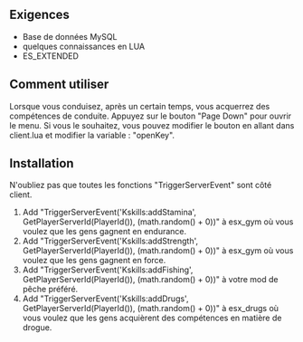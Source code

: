 ## Exigences
* Base de données MySQL
* quelques connaissances en LUA
* ES_EXTENDED

## Comment utiliser
Lorsque vous conduisez, après un certain temps, vous acquerrez des compétences de conduite.
Appuyez sur le bouton "Page Down" pour ouvrir le menu. Si vous le souhaitez, vous pouvez modifier le bouton en allant dans client.lua et modifier la variable : "openKey".

## Installation
N'oubliez pas que toutes les fonctions "TriggerServerEvent" sont côté client.
1. Add "TriggerServerEvent('Kskills:addStamina', GetPlayerServerId(PlayerId()), (math.random() + 0))" à esx_gym où vous voulez que les gens gagnent en endurance.
2. Add "TriggerServerEvent('Kskills:addStrength', GetPlayerServerId(PlayerId()), (math.random() + 0))" à esx_gym où vous voulez que les gens gagnent en force.
3. Add "TriggerServerEvent('Kskills:addFishing', GetPlayerServerId(PlayerId()), (math.random() + 0))" à votre mod de pêche préféré.
4. Add "TriggerServerEvent('Kskills:addDrugs', GetPlayerServerId(PlayerId()), (math.random() + 0))" à esx_drugs où vous voulez que les gens acquièrent des compétences en matière de drogue.


